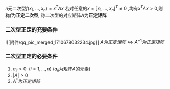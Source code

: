 

$n$元二次型$f(x_{1},...,x_{n})=x^{T}Ax$
若对任意的$x=[x_{1},...,x_{n}]^{T}\neq 0$ ,均有$x^{T}Ax>0$,则称$f$为**正定二次型**,
称二次型的对应矩阵$A$为**正定矩阵**



### 二次型正定的充要条件
![[附件/qq_pic_merged_1710678032234.jpg]]
$A为正定矩阵\Longleftrightarrow A^{-1}为正定矩阵$

### 二次型正定的必要条件
1. $a_{ii}>0~~(i=1,...,n)$ ($a_{ii}$为矩阵$A$的元素)
2. $|A|>0$
3. $A^{*}为正定矩阵$

